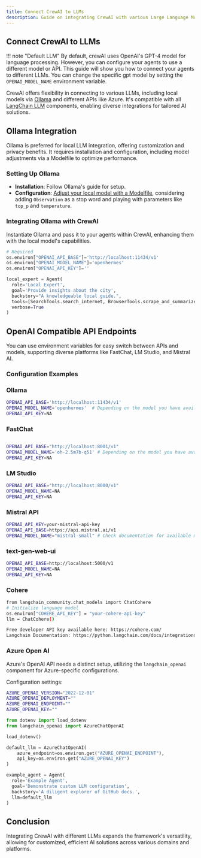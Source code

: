 ```yaml
---
title: Connect CrewAI to LLMs
description: Guide on integrating CrewAI with various Large Language Models (LLMs).
---
```


## Connect CrewAI to LLMs
!!! note "Default LLM"
    By default, crewAI uses OpenAI's GPT-4 model for language processing. However, you can configure your agents to use a different model or API. This guide will show you how to connect your agents to different LLMs. You can change the specific gpt model by setting the `OPENAI_MODEL_NAME` environment variable.

CrewAI offers flexibility in connecting to various LLMs, including local models via [Ollama](https://ollama.ai) and different APIs like Azure. It's compatible with all [LangChain LLM](https://python.langchain.com/docs/integrations/llms/) components, enabling diverse integrations for tailored AI solutions.


## Ollama Integration
Ollama is preferred for local LLM integration, offering customization and privacy benefits. It requires installation and configuration, including model adjustments via a Modelfile to optimize performance.

### Setting Up Ollama
- **Installation**: Follow Ollama's guide for setup.
- **Configuration**: [Adjust your local model with a Modelfile](https://github.com/jmorganca/ollama/blob/main/docs/modelfile.md), considering adding `Observation` as a stop word and playing with parameters like `top_p` and `temperature`.

### Integrating Ollama with CrewAI
Instantiate Ollama and pass it to your agents within CrewAI, enhancing them with the local model's capabilities.

```python
# Required
os.environ["OPENAI_API_BASE"]='http://localhost:11434/v1'
os.environ["OPENAI_MODEL_NAME"]='openhermes'
os.environ["OPENAI_API_KEY"]=''

local_expert = Agent(
  role='Local Expert',
  goal='Provide insights about the city',
  backstory="A knowledgeable local guide.",
  tools=[SearchTools.search_internet, BrowserTools.scrape_and_summarize_website],
  verbose=True
)
```

## OpenAI Compatible API Endpoints
You can use environment variables for easy switch between APIs and models, supporting diverse platforms like FastChat, LM Studio, and Mistral AI.

### Configuration Examples

### Ollama
```sh
OPENAI_API_BASE='http://localhost:11434/v1'
OPENAI_MODEL_NAME='openhermes'  # Depending on the model you have available
OPENAI_API_KEY=NA
```

### FastChat
```sh

OPENAI_API_BASE="http://localhost:8001/v1"
OPENAI_MODEL_NAME='oh-2.5m7b-q51' # Depending on the model you have available
OPENAI_API_KEY=NA
```

### LM Studio
```sh
OPENAI_API_BASE="http://localhost:8000/v1"
OPENAI_MODEL_NAME=NA
OPENAI_API_KEY=NA
```

### Mistral API
```sh
OPENAI_API_KEY=your-mistral-api-key
OPENAI_API_BASE=https://api.mistral.ai/v1
OPENAI_MODEL_NAME="mistral-small" # Check documentation for available models
```

### text-gen-web-ui
```sh
OPENAI_API_BASE=http://localhost:5000/v1
OPENAI_MODEL_NAME=NA
OPENAI_API_KEY=NA
```

### Cohere
```sh
from langchain_community.chat_models import ChatCohere
# Initialize language model
os.environ["COHERE_API_KEY"] = "your-cohere-api-key"
llm = ChatCohere()

Free developer API key available here: https://cohere.com/
Langchain Documentation: https://python.langchain.com/docs/integrations/chat/cohere
```

### Azure Open AI
Azure's OpenAI API needs a distinct setup, utilizing the `langchain_openai` component for Azure-specific configurations.

Configuration settings:
```sh
AZURE_OPENAI_VERSION="2022-12-01"
AZURE_OPENAI_DEPLOYMENT=""
AZURE_OPENAI_ENDPOINT=""
AZURE_OPENAI_KEY=""
```

```python
from dotenv import load_dotenv
from langchain_openai import AzureChatOpenAI

load_dotenv()

default_llm = AzureChatOpenAI(
    azure_endpoint=os.environ.get("AZURE_OPENAI_ENDPOINT"),
    api_key=os.environ.get("AZURE_OPENAI_KEY")
)

example_agent = Agent(
  role='Example Agent',
  goal='Demonstrate custom LLM configuration',
  backstory='A diligent explorer of GitHub docs.',
  llm=default_llm
)
```

## Conclusion
Integrating CrewAI with different LLMs expands the framework's versatility, allowing for customized, efficient AI solutions across various domains and platforms.
